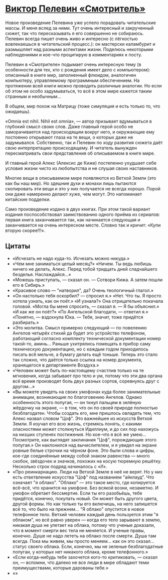 # [Виктор Пелевин «Смотритель»](https://vk.com/ip.biblioworm?w=wall-102814293_27)

Новое произведение Пелевина уже успело порадовать читательские массы.
И меня вслед за ними.
Тут очень интересный и закрученный сюжет, так что пересказывать я его совершенно не собираюсь.
Пелевин всегда пишет очень живо и интересно (с лёгкостью вовлекаешься в читательский процесс.): он мастерски каламбурит и размышляет над разными аспектами жизни.
Поделюсь некоторыми наблюдениями и кое-что процитирую в комментариях к посту.

Пелевин в «Смотрителе» подымает очень интересную тему (в особенности для тех, кто с рождения имеет дело с компьютером): описанный в книге мир, заполненный флюидом, аналогичен компьютеру, управляемому программным обеспечением.
На протяжении всей книги можно проводить различные аналогии.
Но если об этом не особо задумываться, то всё в этом мире кажется таким странным и необычным…

В общем, мир похож на Матрицу (тоже симуляция и есть только то, что ожидаешь).

«Omnia est nihil. Nihil est omnia», — автор призывает вдумываться в глубокий смысл своих слов.
Даже главный герой особо не заморачивается над происходящим вокруг него, и окружающие ему постоянно открывают глаза на те вещи, о которых даже не задумывался.
Собственно, так и Пелевин по ходу развития сюжета даёт свою интерпретацию происходящему.
И читатель вынужден пересматривать свои представления об описываемом в книге мире.

И главный герой Алекс (Алексис де Киже) постепенно ухудшает себе условия жизни чисто из любопытства и не слушая своих наставников.

Многие вещи в описываемом мире появляются из Ветхой Земли (это как бы наш мир).
Но здешние духи и монахи лишь пытаются скопировать эти вещи и это у них получается не всегда хорошо.
Порой они даже намеренно делают хуже, чем могут.
Это напоминает китайские подделки.

Само произведение издано в двух книгах.
При этом такой вариант издания поспособствовал заимствованию одного приёма из сериалов: первая книга заканчивается так, как начинается следующая и заканчивается на очень интересном месте.
Словно так и кричит: «Купи вторую скорее!!!».

## Цитаты
- «Исчезать не надо куда-то. Исчезать можно никуда.»
- «Чем мне заниматься целый месяц?» «Ничем. Ты ведь любишь ничего не делать, Алекс. Перед тобой тридцать дней сладчайшего безделья. Наслаждайся…»
- «Можешь приступать, — сказал он. — Сотвори Кижа. А затем пошли его в Сибирь.»
- «Красивое слово — "натворил", да? Очень теологичный глагол.»
- «Он настолько тебя оскорбил? — спросил я.» «Нет. Что ты. Я просто хотела узнать, как он поёт.» «И узнала?» Она отрицательно покачала головой. «Могла бы меня спросить, — сказал я. — Я бы объяснил.» «И как же он поёт?» «По Ангельской благодати, — ответил я.» «Понятно, — вздохнула Юка. — Тебя, значит, тоже придётся разбирать.»
- «Это молитва. Смысл примерно следующий — по повелению Ангелов четырёх стихий да будет это устройство телефоном, работающий согласно комплекту технической документации номер такой-то, аминь… Раньше ухитрялись помещать в прибор саму техническую документацию, но с каждым годом приходилось писать всё мельче, а бумагу делать ещё тоньше. Теперь это стало так сложно, что даётся только ссылка на номер документа, хранящегося в департаменте Воздуха.»
- «Человек может быть по-настоящему счастлив только на те мгновения, когда забывает про тело и ум, потому что эти два органа всё время производят боль двух разных сортов, соревнуясь друг с другом…»
- «Вы можете увидеть на своих умофонах куда более занимательные анимации, возникающие по благоговению Ангелов. Однако особенность этого попугая, — он ткнул пальцем в зелёную жёрдочку на экране, — в том, что он по своей природе полностью безблагодатен. Чтобы создать его, мне пришлось овладеть тем, что Алекс назвал словом "Цоф". Это важнейшее из искусств Ветхой Земли. Я изучал его всю жизнь, стремясь понять, с какими опасностями может столкнуться Идиллиум, и до сих пор нахожусь на низших ступенях постижения. Но кое-что я всё же умею… Посмотрите, как выглядят заклинания "Цоф", порождающие этого попугая.» Он наклонился над вычислителем, и я увидел на экране ровные белые строчки на чёрном фоне. Это были слова и цифры, кое-где соединённые между собой знаком равенства — много скобок, звёздочек и значков, похожих на косую тюремную решётку. Несколько строк подряд начиналось с «if».
- «Про реинкарнацию. Люди на Ветхой Земле в неё не верят. Но у них есть ответвление искусства "Цоф" под названием "айклауд". Что означает "я облако". "Облако" — это такое место, где копируется всё-всё, что хранится на умофоне. Без всякой возни, незаметно. И умофон обретает бессмертие. Если ты его разобьёшь, тебе придётся, конечно, покупать новый. Он может быть другого цвета, другой формы. Но как только ты его включишь, на него запишется всё то, что было на прежнем… "Я облако" опустится в новое телефонное тело. Ветхий человек каждый день пользуется этим "я облаком", но всё равно уверен — когда его тело зарывают в землю, никакая душа не улетает на облака, потому что ученые доказали, что в момент смерти вес тела не меняется. И ученые правы, конечно. Душе не надо лететь на облако после смерти. Душа там всегда. Пока мы живем, мы просто меняем… как он это сказал… статус своего облака. Если, конечно, мы не зеленые безблагодатные попугаи, у которых нет никакого облака, кроме телефонного.»
- «Если когда-нибудь тебе захочется кого-то критиковать, — сказал он, — вспомни, что далеко не все люди в мире обладают теми преимуществами, которые дарованы тебе.»
- «»